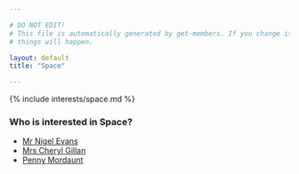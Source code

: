 ```yaml
---

# DO NOT EDIT!
# This file is automatically generated by get-members. If you change it, bad
# things will happen.

layout: default
title: "Space"

---
```


{% include interests/space.md %}

### Who is interested in Space?


* [Mr Nigel Evans](../members/mr-nigel-evans.html)
* [Mrs Cheryl Gillan](../members/mrs-cheryl-gillan.html)
* [Penny Mordaunt](../members/penny-mordaunt.html)
